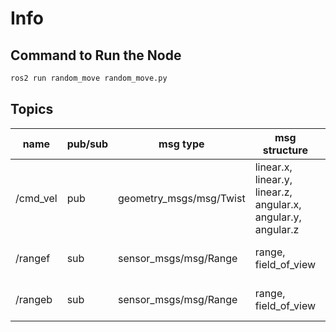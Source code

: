 
# Info



## Command to Run the Node

```bash
ros2 run random_move random_move.py
```

## Topics

| name       | pub/sub | msg type                  | msg structure                                                                                     | hz       | description                                                     |
|------------|---------|---------------------------|---------------------------------------------------------------------------------------------------|----------|-----------------------------------------------------------------|
| /cmd_vel   | pub     | geometry_msgs/msg/Twist   | linear.x, linear.y, linear.z, angular.x, angular.y, angular.z                                     | Variable | Commands for robot's linear and angular movement.               |
| /rangef     | sub     | sensor_msgs/msg/Range     | range, field_of_view   | Variable | Front Ultrasonic sensor|
| /rangeb     | sub     | sensor_msgs/msg/Range     | range, field_of_view   | Variable | Back Ultrasonic sensor|

